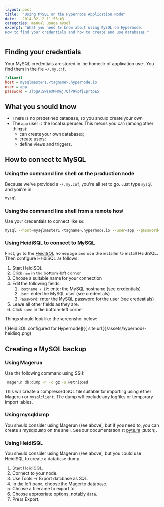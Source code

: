 ```yaml
---
layout: post
title:  "Using MySQL on the Hypernode Application Node"
date:   2014-02-12 11:55:03
categories: manual usage mysql
excerpt: "What you need to know about using MySQL on Hypernode.
How to find your credentials and how to create and use databases."
---
```

## Finding your credentials

Your MySQL credentials are stored in the homedir of application user. You find them in the file `~/.my.cnf`.

```ini
[client]
host = mysqlmaster1.<tagname>.hypernode.io
user = app
password = JlogA1Sws6XMHmAj7QlP9vpfjLprtpE5
```

## What you should know

* There is no predefined database, so you should create your own.
* The `app` user is the local superuser. This means you can (among other things):
    * can create your own databases;
    * create users;
    * define views and triggers.


## How to connect to MySQL

### Using the command line shell on the production node

Because we've provided a `~/.my.cnf`, you're all set to go. Just type `mysql` and you're in.

```bash
mysql
```


### Using the command line shell from a remote host

Use your credentials to connect like so:

```bash
mysql --host=mysqlmaster1.<tagname>.hypernode.io --user=app --password=mypassword
```


### Using HeidiSQL to connect to MySQL

First, go to the [HeidiSQL](http://www.heidisql.com/download.php) homepage and use the installer to install
HeidiSQL. Then configure HeidiSQL as follows:

1. Start HeidiSQL
1. Click `new` in the bottom-left corner
1. Choose a suitable name for your connection
1. Edit the following fields:
    1. `Hostname / IP`: enter the MySQL hostname (see credentials)
    1. `User`: enter the MySQL user (see credentials)
    1. `Password`: enter the MySQL password for the user (see credentials)
1. Leave all other fields as they are.
1. Click `save` in the bottom-left corner

Things should look like the screenshot below:

![HeidiSQL configured for Hypernode]({{ site.url }}/assets/hypernode-heidisql.png)


## Creating a MySQL backup

### Using Magerun

Use the following command using SSH:

```bash
 magerun db:dump -n -c gz -s @stripped
```

This will create a compressed SQL file suitable for importing using either Magerun or `mysqlclient`. The dump will exclude any logfiles or temporary import tables.


### Using mysqldump

You should consider using Magerun (see above), but if you need to, you can create a mysqldump on the shell. See our documentation at [byte.nl](http://www.byte.nl/wiki/Database_exporteren_en_importeren) (dutch).


### Using HeidiSQL

You should consider using Magerun (see above), but you could use HeidiSQL to create a database dump.

1. Start HeidiSQL.
2. Connect to your node.
3. Use Tools -> Export database as SQL.
4. In the left pane, choose the Magento database.
5. Choose a filename to export to.
6. Choose appropriate options, notably `data`.
7. Press Export.
